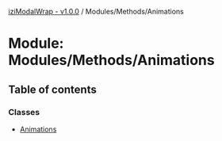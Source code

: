 [iziModalWrap - v1.0.0](../README.md) / Modules/Methods/Animations

# Module: Modules/Methods/Animations

## Table of contents

### Classes

- [Animations](../classes/modules_methods_animations.animations.md)
